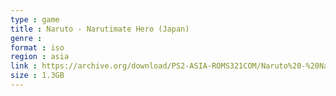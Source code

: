 ```yaml
---
type : game
title : Naruto - Narutimate Hero (Japan)
genre : 
format : iso
region : asia
link : https://archive.org/download/PS2-ASIA-ROMS321COM/Naruto%20-%20Narutimate%20Hero%20%28Japan%29.7z
size : 1.3GB
---
```

